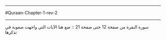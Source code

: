___
#Quraan-Chapter-1-rev-2
___

سورة البقرة من صفحة 12 حتى صفحة 21 :: ضع هنا الآيات التي واجهت صعوبة في تذكرها
